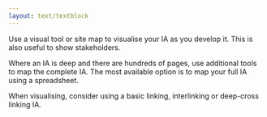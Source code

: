 ```yaml
---
layout: text/textblock
---
```


Use a visual tool or site map to visualise your IA as you develop it. This is also useful to show stakeholders.

Where an IA is deep and there are hundreds of pages, use additional tools to map the complete IA. The most available option is to map your full IA using a spreadsheet.

When visualising, consider using a basic linking, interlinking or deep-cross linking IA.

